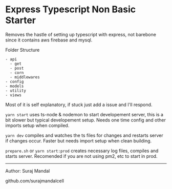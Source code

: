 # Express Typescript Non Basic Starter

Removes the hastle of setting up typescript with express, not barebone since it contains aws firebase and mysql.

Folder Structure

```
- api
  - get
  - post
  - corn
  - middlewares
- config
- models
- utility
- views
```

Most of it is self explanatory, if stuck just add a issue and I'll respond.

`yarn start` uses ts-node & nodemon to start developement server, this is a bit slower but typical developement setup. Needs one time config and other imports setup when compiled.

`yarn dev` compiles and watches the ts files for changes and restarts server if changes occur. Faster but needs import setup when clean building.

`prepare.sh` or `yarn start:prod` creates necessary log files, compiles and starts server. Recomended if you are not using pm2, etc to start in prod.

---

Author: Suraj Mandal

github.com/surajmandalcell
